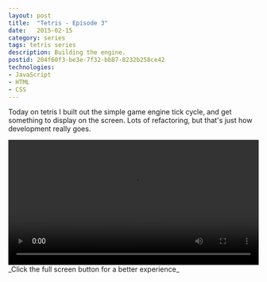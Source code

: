 ```yaml
---
layout: post
title:  "Tetris - Episode 3"
date:   2015-02-15
category: series
tags: tetris series
description: Building the engine.
postid: 204f60f3-be3e-7f32-bb87-8232b258ce42
technologies:
- JavaScript
- HTML
- CSS
---
```


Today on tetris I built out the simple game engine tick cycle, and get something to display on the screen. Lots of refactoring, but that's just how development really goes.

<video style="width:100%;" controls>
	<source src="http://videos.quarrantine.com?name=tetris3.mp4" type="video/mp4">
</video>
_Click the full screen button for a better experience_
